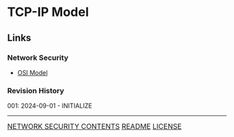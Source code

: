 # TCP-IP Model


## Links
### Network Security
- [OSI Model](OSI%20Model.md)
### Revision History
001: 2024-09-01 - INITIALIZE

---
<font size=3>[NETWORK SECURITY CONTENTS](https://github.com/ryancranie/cybersecurity-osint/blob/main/Contents/-%20Network%20Security%20Contents.md)
[README](https://github.com/ryancranie/cybersecurity-osint/blob/main/README.md)
[LICENSE](https://github.com/ryancranie/cybersecurity-osint/blob/main/LICENSE)<font>